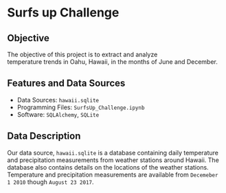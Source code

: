 # Surfs up Challenge

## Objective
The objective of this project is to extract and analyze \
temperature trends in Oahu, Hawaii, in the months of June and December.

## Features and Data Sources
- Data Sources: `hawaii.sqlite`
- Programming Files: `SurfsUp_Challenge.ipynb`
- Software: `SQLAlchemy`, `SQLite`

## Data Description
Our data source, `hawaii.sqlite` is a database containing daily temperature \
and precipitation measurements from weather stations around Hawaii.
The database also contains details on the locations of the weather stations.
Temperature and precipitation measurements are available from `Decemeber 1 2010` though
`August 23 2017`.